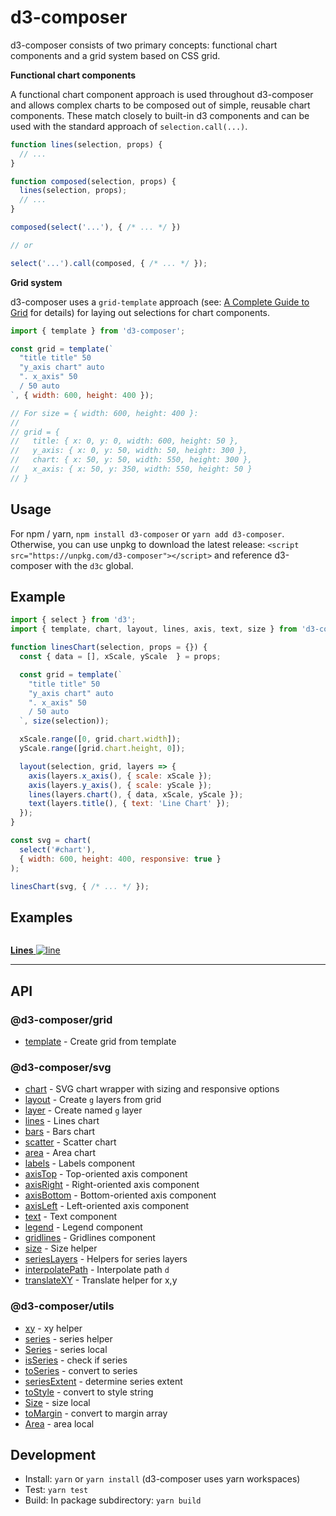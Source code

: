 # d3-composer

d3-composer consists of two primary concepts: functional chart components and a grid system based on CSS grid.

__Functional chart components__

A functional chart component approach is used throughout d3-composer and allows complex charts to be composed out of simple, reusable chart components. These match closely to built-in d3 components and can be used with the standard approach of `selection.call(...)`.

```js
function lines(selection, props) {
  // ...
}

function composed(selection, props) {
  lines(selection, props);
  // ...
}

composed(select('...'), { /* ... */ })

// or 

select('...').call(composed, { /* ... */ });
```

__Grid system__

d3-composer uses a `grid-template` approach (see: [A Complete Guide to Grid](https://css-tricks.com/snippets/css/complete-guide-grid/#article-header-id-15) for details) for laying out selections for chart components.

```js
import { template } from 'd3-composer';

const grid = template(`
  "title title" 50
  "y_axis chart" auto
  ". x_axis" 50
  / 50 auto
`, { width: 600, height: 400 });

// For size = { width: 600, height: 400 }:
//
// grid = {
//   title: { x: 0, y: 0, width: 600, height: 50 },
//   y_axis: { x: 0, y: 50, width: 50, height: 300 },
//   chart: { x: 50, y: 50, width: 550, height: 300 },
//   x_axis: { x: 50, y: 350, width: 550, height: 50 }
// }
```

## Usage

For npm / yarn, `npm install d3-composer` or `yarn add d3-composer`. Otherwise, you can use unpkg to download the latest release: `<script src="https://unpkg.com/d3-composer"></script>` and reference d3-composer with the `d3c` global.

## Example

```js
import { select } from 'd3';
import { template, chart, layout, lines, axis, text, size } from 'd3-composer';

function linesChart(selection, props = {}) {
  const { data = [], xScale, yScale  } = props;

  const grid = template(`
    "title title" 50
    "y_axis chart" auto
    ". x_axis" 50
    / 50 auto
  `, size(selection));

  xScale.range([0, grid.chart.width]);
  yScale.range([grid.chart.height, 0]);

  layout(selection, grid, layers => {
    axis(layers.x_axis(), { scale: xScale });
    axis(layers.y_axis(), { scale: yScale });
    lines(layers.chart(), { data, xScale, yScale });
    text(layers.title(), { text: 'Line Chart' });
  });
}

const svg = chart(
  select('#chart'),
  { width: 600, height: 400, responsive: true }
);

linesChart(svg, { /* ... */ });
```

## Examples

<a href="https://beta.observablehq.com/@timhall/d3-composer-lines" style="float: left; width: 100px;">
  
  __Lines__
  ![line](https://static.observableusercontent.com/thumbnail/8624549de7c9e90fb1dcc9ae7e5d1837b2de8d4f1e7ba2644574a40a04b35092.jpg)

</a>
<hr style="clear: both">

## API

### @d3-composer/grid

- [template](https://github.com/CSNW/d3-composer/blob/master/packages/grid/README.md#template) - Create grid from template

### @d3-composer/svg

- [chart](https://github.com/CSNW/d3-composer/blob/master/packages/svg/README.md#chart) - SVG chart wrapper with sizing and responsive options
- [layout](https://github.com/CSNW/d3-composer/blob/master/packages/svg/README.md#layout) - Create `g` layers from grid
- [layer](https://github.com/CSNW/d3-composer/blob/master/packages/svg/README.md#layer) - Create named `g` layer
- [lines](https://github.com/CSNW/d3-composer/blob/master/packages/svg/README.md#lines) - Lines chart
- [bars](https://github.com/CSNW/d3-composer/blob/master/packages/svg/README.md#bars) - Bars chart
- [scatter](https://github.com/CSNW/d3-composer/blob/master/packages/svg/README.md#scatter) - Scatter chart
- [area](https://github.com/CSNW/d3-composer/blob/master/packages/svg/README.md#area) - Area chart
- [labels](https://github.com/CSNW/d3-composer/blob/master/packages/svg/README.md#labels) - Labels component
- [axisTop](https://github.com/CSNW/d3-composer/blob/master/packages/svg/README.md#axisTop) - Top-oriented axis component
- [axisRight](https://github.com/CSNW/d3-composer/blob/master/packages/svg/README.md#axisRight) - Right-oriented axis component
- [axisBottom](https://github.com/CSNW/d3-composer/blob/master/packages/svg/README.md#axisBottom) - Bottom-oriented axis component
- [axisLeft](https://github.com/CSNW/d3-composer/blob/master/packages/svg/README.md#axisLeft) - Left-oriented axis component
- [text](https://github.com/CSNW/d3-composer/blob/master/packages/svg/README.md#text) - Text component
- [legend](https://github.com/CSNW/d3-composer/blob/master/packages/svg/README.md#legend) - Legend component
- [gridlines](https://github.com/CSNW/d3-composer/blob/master/packages/svg/README.md#gridlines) - Gridlines component
- [size](https://github.com/CSNW/d3-composer/blob/master/packages/svg/README.md#size) - Size helper
- [seriesLayers](https://github.com/CSNW/d3-composer/blob/master/packages/svg/README.md#seriesLayers) - Helpers for series layers
- [interpolatePath](https://github.com/CSNW/d3-composer/blob/master/packages/svg/README.md#interpolatePath) - Interpolate path `d`
- [translateXY](https://github.com/CSNW/d3-composer/blob/master/packages/svg/README.md#translateXY) - Translate helper for x,y

### @d3-composer/utils

- [xy](https://github.com/CSNW/d3-composer/blob/master/packages/utils/README.md#xy) - xy helper
- [series](https://github.com/CSNW/d3-composer/blob/master/packages/utils/README.md#series) - series helper
- [Series](https://github.com/CSNW/d3-composer/blob/master/packages/utils/README.md#Series-local) - series local
- [isSeries](https://github.com/CSNW/d3-composer/blob/master/packages/utils/README.md#isSeries) - check if series
- [toSeries](https://github.com/CSNW/d3-composer/blob/master/packages/utils/README.md#toSeries) - convert to series
- [seriesExtent](https://github.com/CSNW/d3-composer/blob/master/packages/utils/README.md#seriesExtent) - determine series extent
- [toStyle](https://github.com/CSNW/d3-composer/blob/master/packages/utils/README.md#toStyle) - convert to style string
- [Size](https://github.com/CSNW/d3-composer/blob/master/packages/utils/README.md#Size-local) - size local
- [toMargin](https://github.com/CSNW/d3-composer/blob/master/packages/utils/README.md#toMargin) - convert to margin array
- [Area](https://github.com/CSNW/d3-composer/blob/master/packages/utils/README.md#Area-local) - area local

## Development

- Install: `yarn` or `yarn install` (d3-composer uses yarn workspaces)
- Test: `yarn test`
- Build: In package subdirectory: `yarn build`
